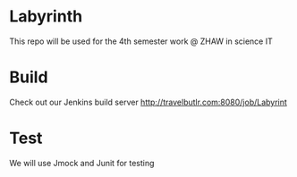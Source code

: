 Labyrinth
=========

This repo will be used for the 4th semester work @ ZHAW in science IT 

Build
=====

Check out our Jenkins build server http://travelbutlr.com:8080/job/Labyrint

Test
=====

We will use Jmock and Junit for testing
